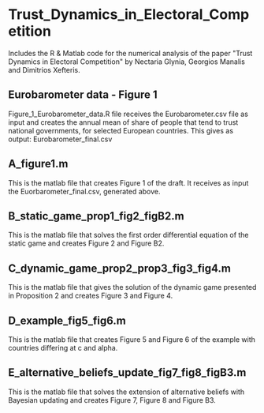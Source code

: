 # Trust_Dynamics_in_Electoral_Competition
Includes the R & Matlab code for the numerical analysis of the paper "Trust Dynamics in Electoral Competition" by Nectaria Glynia, Georgios Manalis and Dimitrios Xefteris.

## Eurobarometer data - Figure 1
Figure_1_Eurobarometer_data.R file receives the Eurobarometer.csv file as input and creates the annual mean of share of people that tend to trust national governments, for selected European countries. 
This gives as output: Eurobarometer_final.csv
## A_figure1.m 
This is the matlab file that creates Figure 1 of the draft. It receives as input the Euorbarometer_final.csv, generated above. 
## B_static_game_prop1_fig2_figB2.m
This is the matlab file that solves the first order differential equation of the static game and creates Figure 2 and Figure B2. 
## C_dynamic_game_prop2_prop3_fig3_fig4.m
This is the matlab file that gives the solution of the dynamic game presented in Proposition 2 and creates Figure 3 and Figure 4. 
## D_example_fig5_fig6.m
This is the matlab file that creates Figure 5 and Figure 6 of the example with countries differing at c and alpha. 
## E_alternative_beliefs_update_fig7_fig8_figB3.m
This is the matlab file that solves the extension of alternative beliefs with Bayesian updating and creates Figure 7, Figure 8 and Figure B3. 
